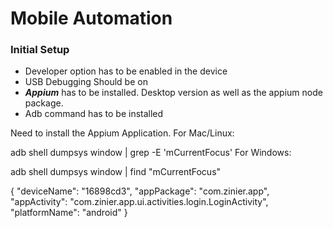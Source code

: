 # Mobile Automation

### Initial Setup

* Developer option has to be enabled in the device
* USB Debugging Should be on
* ***Appium*** has to be installed. Desktop version as well as the appium node package.
* Adb command has to be installed

Need to install the Appium Application.
For Mac/Linux:

adb shell dumpsys window | grep -E 'mCurrentFocus' 
For Windows:

adb shell dumpsys window | find "mCurrentFocus"

{
  "deviceName": "16898cd3",
  "appPackage": "com.zinier.app",
  "appActivity": "com.zinier.app.ui.activities.login.LoginActivity",
  "platformName": "android"
}
